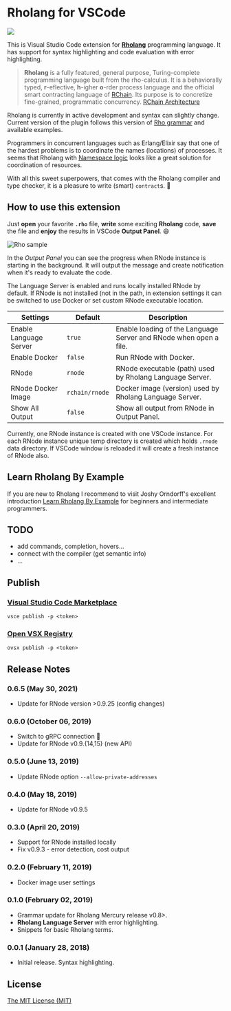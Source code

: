 # Rholang for VSCode

<img src="https://github.com/tgrospic/rholang-vscode/raw/master/assets/rchain.png"/>

<!-- ![beta][beta-badge] VSCode restriction for SVG in README -->

This is Visual Studio Code extension for [**Rholang**][rholang] programming language. It has support for syntax highlighting and code evaluation with error highlighting.

> **Rholang** is a fully featured, general purpose, Turing-complete programming language built from the rho-calculus. It is a behaviorally typed, **r**-eflective, **h**-igher **o**-rder process language and the official smart contracting language of [RChain][rchain-coop]. Its purpose is to concretize fine-grained, programmatic concurrency. [RChain Architecture][arch-rholang]

Rholang is currently in active development and syntax can slightly change. Current version of the plugin follows this version of [Rho grammar][rho-bnf-origin] and available examples.

Programmers in concurrent languages such as Erlang/Elixir say that one of the hardest problems is to coordinate the names (locations) of processes. It seems that Rholang with [Namespace logic][arch-namespace-logic] looks like a great solution for coordination of resources.

With all this sweet superpowers, that comes with the Rholang compiler and type checker, it is a pleasure to write (smart) `contract`s. :lollipop:

## How to use this extension

Just **open** your favorite **`.rho`** file, **write** some exciting **Rholang** code, **save** the file and **enjoy** the results in VSCode **Output Panel**. :smile:

![Rho sample][screenshot]

In the _Output Panel_ you can see the progress when RNode instance is starting in the background. It will output the message and create notification when it's ready to evaluate the code.

The Language Server is enabled and runs locally installed RNode by default. If RNode is not installed (not in the path, in extension settings it can be switched to use Docker or set custom RNode executable location.

| Settings               | Default | Description
| ---------------------- | ------- | ------------
| Enable Language Server | `true`  | Enable loading of the Language Server and RNode when open a file.
| Enable Docker          | `false` | Run RNode with Docker.
| RNode                  | `rnode` | RNode executable (path) used by Rholang Language Server.
| RNode Docker Image     | `rchain/rnode` | Docker image (version) used by Rholang Language Server.
| Show All Output        | `false` | Show all output from RNode in Output Panel.

Currently, one RNode instance is created with one VSCode instance. For each RNode instance unique temp directory is created which holds `.rnode` data directory. If VSCode window is reloaded it will create a fresh instance of RNode also.

## Learn Rholang By Example

If you are new to Rholang I recommend to visit Joshy Orndorff's excellent introduction [Learn Rholang By Example](https://github.com/JoshOrndorff/LearnRholangByExample) for beginners and intermediate programmers.

## TODO

- add commands, completion, hovers...
- connect with the compiler (get semantic info)
- ...

## Publish

### [Visual Studio Code Marketplace](https://marketplace.visualstudio.com/vscode)   
`vsce publish -p <token>`

### [Open VSX Registry](https://open-vsx.org)  
`ovsx publish -p <token>`

## Release Notes

### 0.6.5 (May 30, 2021)
- Update for RNode version >0.9.25 (config changes)

### 0.6.0 (October 06, 2019)
- Switch to gRPC connection :rocket:
- Update for RNode v0.9.{14,15} (new API)

### 0.5.0 (June 13, 2019)
- Update RNode option `--allow-private-addresses`

### 0.4.0 (May 18, 2019)
- Update for RNode v0.9.5

### 0.3.0 (April 20, 2019)
- Support for RNode installed locally
- Fix v0.9.3 - error detection, cost output

### 0.2.0 (February 11, 2019)
- Docker image user settings

### 0.1.0 (February 02, 2019)
- Grammar update for Rholang Mercury release v0.8>.
- **Rholang Language Server** with error highlighting.
- Snippets for basic Rholang terms.

### 0.0.1 (January 28, 2018)
- Initial release. Syntax highlighting.

## License

[The MIT License (MIT)][license]

[rholang]: https://github.com/rchain/rchain/blob/master/docs/rholang/rholangtut.md
[releases]: https://github.com/tgrospic/rholang-vscode/releases
[rchain-coop]: https://www.rchain.coop
[rho-github]: https://github.com/rchain/rchain/tree/master/rholang
[rho-bnf-origin]: https://github.com/rchain/rchain/blob/243a3fd7b1d7f1b9669920da80f419e84fbd02b6/rholang/src/main/bnfc/rholang_mercury.cf
[arch-rholang]: http://rchain-architecture.readthedocs.io/en/latest/contracts/contract-design.html#rholang-a-concurrent-language
[arch-namespace-logic]: http://rchain-architecture.readthedocs.io/en/latest/contracts/namespaces.html#namespace-logic
[tuplespaces-to-picalculus]: http://mobile-process-calculi-for-programming-the-new-blockchain.readthedocs.io/en/latest/actors-tuples-and-pi.html#from-tuplespaces-to-calculus

[beta-badge]: https://cdn.jsdelivr.net/gh/tgrospic/rholang-vscode@v0.6.1/assets/beta.svg
[screenshot]: https://github.com/tgrospic/rholang-vscode/raw/v0.3.0/assets/rholang-sample.gif
[license]: https://github.com/tgrospic/rholang-vscode/blob/master/LICENSE
